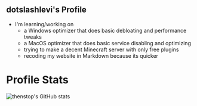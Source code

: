 ## dotslashlevi's Profile
- I'm learning/working on
  - a Windows optimizer that does basic debloating and performance tweaks
  - a MacOS optimizer that does basic service disabling and optimizing
  - trying to make a decent Minecraft server with only free plugins
  - recoding my website in Markdown because its quicker

# Profile Stats
![thenstop's GitHub stats](https://github-readme-stats.vercel.app/api?username=dotslashlevi&count_private=true)
